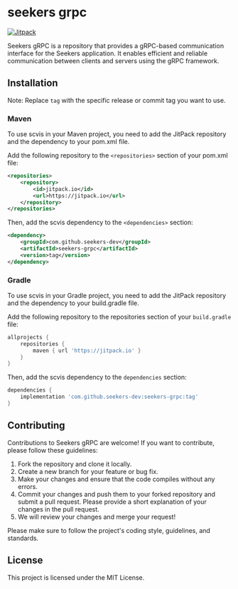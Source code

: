 # seekers grpc

[![Jitpack](https://jitpack.io/v/seekers-dev/seekers-grpc.svg)](https://jitpack.io/#seekers-dev/seekers-grpc)

Seekers gRPC is a repository that provides a gRPC-based communication interface for the Seekers application. It enables efficient and reliable communication between clients and servers using the gRPC framework.

## Installation

Note: Replace ``tag`` with the specific release or commit tag you want to use.

### Maven

To use scvis in your Maven project, you need to add the JitPack repository and the dependency to your pom.xml file.

Add the following repository to the ``<repositories>`` section of your pom.xml file:

```xml
<repositories>
	<repository>
	    <id>jitpack.io</id>
	    <url>https://jitpack.io</url>
	</repository>
</repositories>
```

Then, add the scvis dependency to the ``<dependencies>`` section:

```xml
<dependency>
	<groupId>com.github.seekers-dev</groupId>
	<artifactId>seekers-grpc</artifactId>
	<version>tag</version>
</dependency>
```

### Gradle

To use scvis in your Gradle project, you need to add the JitPack repository and the dependency to your build.gradle file.

Add the following repository to the repositories section of your ``build.gradle`` file:

```gradle
allprojects {
	repositories {
		maven { url 'https://jitpack.io' }
	}
}
```

Then, add the scvis dependency to the ``dependencies`` section:

```gradle
dependencies {
	implementation 'com.github.seekers-dev:seekers-grpc:tag'
}
```

## Contributing

Contributions to Seekers gRPC are welcome! If you want to contribute, please follow these guidelines:

1. Fork the repository and clone it locally.
2. Create a new branch for your feature or bug fix.
3. Make your changes and ensure that the code compiles without any errors.
4. Commit your changes and push them to your forked repository and submit a pull request. Please provide a short explanation of your changes in the pull request.
5. We will review your changes and merge your request!

Please make sure to follow the project's coding style, guidelines, and standards.

## License

This project is licensed under the MIT License.
